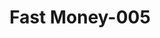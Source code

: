 ---
layout: question
title: Fast Money-005
number: 85
question: Name a type of business people call where they expect to be put on hold.
answer1: Doctor's office | 30
answer2: Phone company | 18
answer3: Bank | 13
answer4: Insurance company | 12
answer5: Department store  | 9
answer6: Restaurant | 6
answer7: Electric/Power Co. | 3
answer8: Credit card Co. | 3
answer9:
answer10:
---
